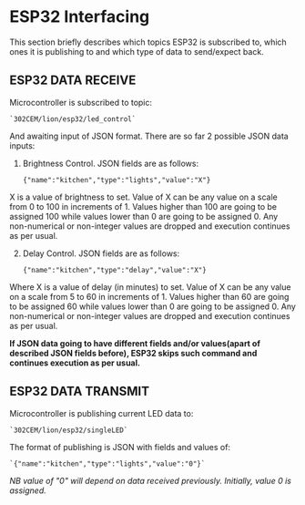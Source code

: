 # ESP32 Interfacing

This section briefly describes which topics ESP32 is subscribed to, which ones it is publishing to and which type of data to send/expect back.

## ESP32 DATA RECEIVE

Microcontroller is subscribed to topic:

	`302CEM/lion/esp32/led_control`

And awaiting input of JSON format. There are so far 2 possible JSON data inputs:

1) Brightness Control. JSON fields are as follows:

	`{"name":"kitchen","type":"lights","value":"X"}`
	
X is a value of brightness to set. Value of X can be any value on a scale from 0 to 100 in increments of 1. Values higher than 100 are going to be assigned 100 while values lower than 0 are going to be assigned 0. Any non-numerical or non-integer values are dropped and execution continues as per usual.

2) Delay Control. JSON fields are as follows:

	`{"name":"kitchen","type":"delay","value":"X"}`

Where X is a value of delay (in minutes) to set. Value of X can be any value on a scale from 5 to 60 in increments of 1. Values higher than 60 are going to be assigned 60 while values lower than 0 are going to be assigned 0. Any non-numerical or non-integer values are dropped and execution continues as per usual.

**If JSON data going to have different fields and/or values(apart of described JSON fields before), ESP32 skips such command and continues execution as per usual.**


## ESP32 DATA TRANSMIT

Microcontroller is publishing current LED data to:

	`302CEM/lion/esp32/singleLED`

The format of publishing is JSON with fields and values of:
	
	`{"name":"kitchen","type":"lights","value":"0"}`

*NB value of "0" will depend on data received previously. Initially, value 0 is assigned.*

